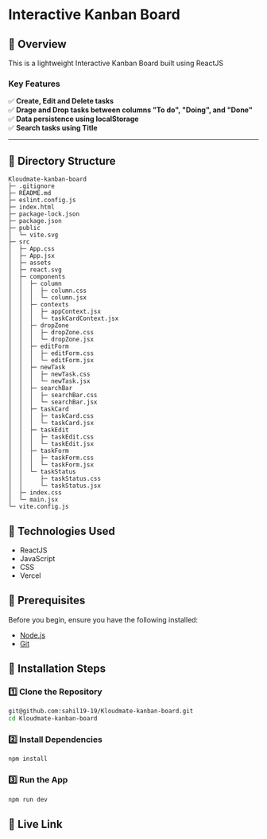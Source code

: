 #  Interactive Kanban Board

## 🚀 Overview
This is a lightweight Interactive Kanban Board built using ReactJS

### **Key Features**
✅ **Create, Edit and Delete tasks**  
✅ **Drage and Drop tasks between columns "To do", "Doing", and "Done"**  
✅ **Data persistence using localStorage**  
✅ **Search tasks using Title**  


---

## 🔎 Directory Structure

```
Kloudmate-kanban-board 
├─ .gitignore
├─ README.md
├─ eslint.config.js
├─ index.html
├─ package-lock.json
├─ package.json
├─ public
│  └─ vite.svg
├─ src
│  ├─ App.css
│  ├─ App.jsx
│  ├─ assets
│  ├─ react.svg
│  ├─ components
│  │  ├─ column
│  │  │  ├─ column.css
│  │  │  └─ column.jsx
│  │  ├─ contexts
│  │  │  ├─ appContext.jsx
│  │  │  └─ taskCardContext.jsx
│  │  ├─ dropZone
│  │  │  ├─ dropZone.css
│  │  │  └─ dropZone.jsx
│  │  ├─ editForm
│  │  │  ├─ editForm.css
│  │  │  └─ editForm.jsx
│  │  ├─ newTask
│  │  │  ├─ newTask.css
│  │  │  └─ newTask.jsx
│  │  ├─ searchBar
│  │  │  ├─ searchBar.css
│  │  │  └─ searchBar.jsx
│  │  ├─ taskCard
│  │  │  ├─ taskCard.css
│  │  │  └─ taskCard.jsx
│  │  ├─ taskEdit
│  │  │  ├─ taskEdit.css
│  │  │  └─ taskEdit.jsx
│  │  ├─ taskForm
│  │  │  ├─ taskForm.css
│  │  │  └─ taskForm.jsx
│  │  └─ taskStatus
│  │     ├─ taskStatus.css
│  │     └─ taskStatus.jsx
│  ├─ index.css
│  └─ main.jsx
└─ vite.config.js
```

## 📌 Technologies Used

-  ReactJS
-  JavaScript
-  CSS
-  Vercel

## 📌 Prerequisites

Before you begin, ensure you have the following installed:

-  [Node.js](https://nodejs.org/) 
-  [Git]()

## 📌 **Installation Steps**

### **1️⃣ Clone the Repository**

```bash
git@github.com:sahil19-19/Kloudmate-kanban-board.git
cd Kloudmate-kanban-board
```

### **2️⃣ Install Dependencies**

```bash
npm install
```

### **3️⃣ Run the App**

```bash
npm run dev
```

## 📌 **Live Link**

```

```


